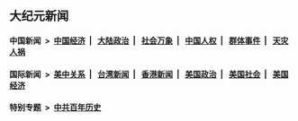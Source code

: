 ## 大纪元新闻

#### 中国新闻 &nbsp;>&nbsp; [中国经济](indexes/ncid283/README.md?06190845) &nbsp;| &nbsp; [大陆政治](indexes/ncid277/README.md?06190845) &nbsp;| &nbsp; [社会万象](indexes/ncid282/README.md?06190845) &nbsp;| &nbsp; [中国人权](indexes/ncid278/README.md?06190845) &nbsp;| &nbsp; [群体事件](indexes/ncid279/README.md?06190845) &nbsp;| &nbsp; [天灾人祸](indexes/ncid280/README.md?06190845)

#### 国际新闻 &nbsp;>&nbsp; [美中关系](indexes/nf1412576/README.md?06190845) &nbsp;| &nbsp; [台湾新闻](indexes/ncid1349361/README.md?06190845) &nbsp;| &nbsp; [香港新闻](indexes/ncid1349362/README.md?06190845) &nbsp;| &nbsp; [美国政治](indexes/ncid1078159/README.md?06190845) &nbsp;| &nbsp; [美国社会](indexes/ncid1078160/README.md?06190845) &nbsp;| &nbsp; [美国经济](indexes/ncid1078158/README.md?06190845)

#### 特别专题 &nbsp;>&nbsp; [中共百年历史](https://github.com/epoch-news/epoch-special/blob/master/README.md?06190845)  
